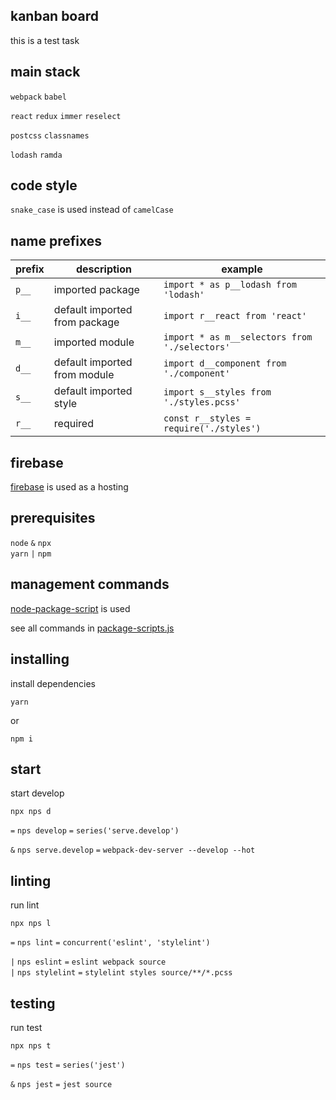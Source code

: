 
## kanban board

this is a test task

## main stack

`webpack` `babel`

`react` `redux` `immer` `reselect`

`postcss` `classnames`

`lodash` `ramda`

## code style

`snake_case` is used instead of `camelCase`

## name prefixes

prefix|description|example
---|---|---
`p__`|imported package|`import * as p__lodash from 'lodash'`
`i__`|default imported from package|`import r__react from 'react'`
`m__`|imported module|`import * as m__selectors from './selectors'`
`d__`|default imported from module|`import d__component from './component'`
`s__`|default imported style|`import s__styles from './styles.pcss'`
`r__`|required |`const r__styles = require('./styles')`

## firebase

[firebase](https://firebase.google.com/) is used as a hosting

## prerequisites

`node` `&` `npx`
<br>
`yarn` `|` `npm`

## management commands

[node-package-script](https://www.npmjs.com/package/nps) is used

see all commands in [package-scripts.js](../package-scripts.js)

## installing

install dependencies

```
yarn
```

or

```
npm i
```

## start

start develop

```
npx nps d
```

`=` `nps develop` `=` `series('serve.develop')`

`&` `nps serve.develop` `=` `webpack-dev-server --develop --hot`

## linting

run lint

```
npx nps l
```

`=` `nps lint` `=` `concurrent('eslint', 'stylelint')`

`|` `nps eslint` `=` `eslint webpack source`
<br>
`|` `nps stylelint` `=` `stylelint styles source/**/*.pcss`

## testing

run test

```
npx nps t
```

`=` `nps test` `=` `series('jest')`

`&` `nps jest` `=` `jest source`
